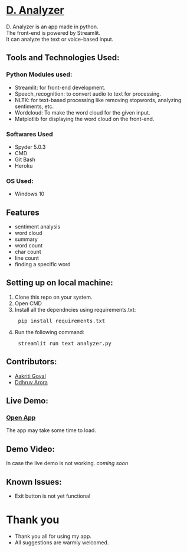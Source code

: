 # [D. Analyzer](https://d-analyzer.herokuapp.com/)

D. Analyzer is an app made in python. 
<br/> The front-end is powered by Streamlit.
<br/> It can analyze the text or voice-based input.

## Tools and Technologies Used:

### Python Modules used:
- Streamlit: for front-end development.
- Speech_recognition: to convert audio to text for processing.
- NLTK: for text-based processing like removing stopwords, analyzing sentiments, etc.
- Wordcloud: To make the word cloud for the given input.
- Matplotlib for displaying the word cloud on the front-end.

### Softwares Used 
- Spyder 5.0.3
- CMD
- Git Bash
- Heroku

### OS Used:
- Windows 10 

## Features  
- sentiment analysis
- word cloud
- summary
- word count
- char count
- line count
- finding a specific word

## Setting up on local machine: 
1. Clone this repo on your system.
2. Open CMD
3. Install all the dependncies using requirements.txt:
	<pre> pip install requirements.txt </pre>
3. Run the following command:
	<pre> streamlit run text_analyzer.py </pre>

## Contributors: 
- [Aakriti Goyal](https://github.com/AakritiGoyal12458) 
- [Ddhruv Arora](https://github.com/Ddhruv-IOT)

## Live Demo: 
### [Open App](https://d-analyzer.herokuapp.com/)
The app may take some time to load.

## Demo Video: 
In case the live demo is not working.
*coming soon* 

## Known Issues:
- Exit button is not yet functional 

# Thank you
- Thank you all for using my app.
- All suggestions are warmly welcomed.
